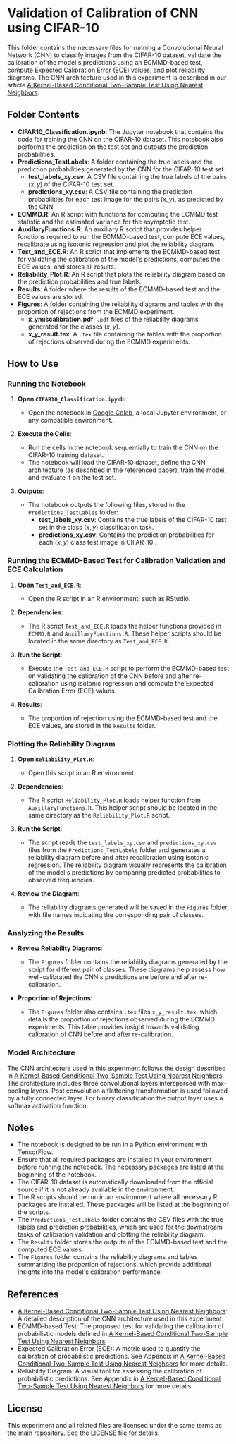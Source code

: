 # Validation of Calibration of CNN using CIFAR-10

This folder contains the necessary files for running a Convolutional Neural Network (CNN) to classify images from the CIFAR-10 dataset, validate the calibration of the model's predictions using an ECMMD-based test, compute Expected Calibration Error (ECE) values, and plot reliability diagrams. The CNN architecture used in this experiment is described in our article [A Kernel-Based Conditional Two-Sample Test Using Nearest Neighbors](https://arxiv.org/abs/2407.16550).

## Folder Contents

- **CIFAR10_Classification.ipynb**: The Jupyter notebook that contains the code for training the CNN on the CIFAR-10 dataset. This notebook also performs the prediction on the test set and outputs the prediction probabilities.
- **Predictions_TestLabels**: A folder containing the true labels and the prediction probabilities generated by the CNN for the CIFAR-10 test set.
  - **test_labels_xy.csv**: A CSV file containing the true labels of the pairs $(x, y)$ of the CIFAR-10 test set.
  - **predictions_xy.csv**: A CSV file containing the prediction probabilities for each test image for the pairs $(x,y)$, as predicted by the CNN.
- **ECMMD.R**: An R script with functions for computing the ECMMD test statistic and the estimated variance for the asymptotic test.
- **AuxillaryFunctions.R**: An auxiliary R script that provides helper functions required to run the ECMMD-based test, compute ECE values, recalibrate using isotonic regression and plot the reliability diagram.
- **Test_and_ECE.R**: An R script that implements the ECMMD-based test for validating the calibration of the model's predictions, computes the ECE values, and stores all results.
- **Reliability_Plot.R**: An R script that plots the reliability diagram based on the prediction probabilities and true labels.
- **Results**: A folder where the results of the ECMMD-based test and the ECE values are stored.
- **Figures**: A folder containing the reliability diagrams and tables with the proportion of rejections from the ECMMD experiment.
  - **x_ymiscalibration.pdf**: `.pdf` files of the reliability diagrams generated for the classes $(x,y)$.
  - **x_y_result.tex**: A `.tex` file containing the tables with the proportion of rejections observed during the ECMMD experiments.

## How to Use

### Running the Notebook

1. **Open `CIFAR10_Classification.ipynb`**:
   - Open the notebook in [Google Colab](https://colab.research.google.com/), a local Jupyter environment, or any compatible environment.

2. **Execute the Cells**:
   - Run the cells in the notebook sequentially to train the CNN on the CIFAR-10 training dataset.
   - The notebook will load the CIFAR-10 dataset, define the CNN architecture (as described in the referenced paper), train the model, and evaluate it on the test set.

3. **Outputs**:
   - The notebook outputs the following files, stored in the `Predictions_TestLables` folder:
     - **test_labels_xy.csv**: Contains the true labels of the CIFAR-10 test set in the class $(x,y)$ classification task.
     - **predictions_xy.csv**: Contains the prediction probabilities for each $(x,y)$ class test image in CIFAR-10 .

### Running the ECMMD-Based Test for Calibration Validation and ECE Calculation

1. **Open `Test_and_ECE.R`**:
   - Open the R script in an R environment, such as RStudio.
  
2. **Dependencies**:
   - The R script `Test_and_ECE.R` loads the helper functions provided in `ECMMD.R` and `AuxillaryFunctions.R`. These helper scripts should be located in the same directory as `Test_and_ECE.R`.

2. **Run the Script**:
   - Execute the `Test_and_ECE.R` script to perform the ECMMD-based test on validating the calibration of the CNN before and after re-calibration using isotonic regression and compute the Expected Calibration Error (ECE) values. 

3. **Results**:
   - The proportion of rejection using the ECMMD-based test and the ECE values, are stored in the `Results` folder.

### Plotting the Reliability Diagram

1. **Open `Reliability_Plot.R`**:
   - Open this script in an R environment.

2. **Dependencies**:
   - The R script `Reliability_Plot.R` loads helper function from `AuxillaryFunctions.R`. This helper script should be located in the same directory as the `Reliability_Plot.R` script.

2. **Run the Script**:
   - The script reads the `test_labels_xy.csv` and `predictions_xy.csv` files from the `Predictions_TestLabels` folder and generates a reliability diagram before and after recalibration using isotonic regression. The reliability diagram visually represents the calibration of the model's predictions by comparing predicted probabilities to observed frequencies.

3. **Review the Diagram**:
   - The reliability diagrams generated will be saved in the `Figures` folder, with file names indicating the corresponding pair of classes.
   
### Analyzing the Results

- **Review Reliability Diagrams**:
  - The `Figures` folder contains the reliability diagrams generated by the script for different pair of classes. These diagrams help assess how well-calibrated the CNN's predictions are before and after re-calibration.

- **Proportion of Rejections**:
  - The `Figures` folder also contains `.tex` files `x_y_result.tex`, which details the proportion of rejections observed during the ECMMD experiments. This table provides insight towards validating calibration of CNN before and after re-calibration.

### Model Architecture

The CNN architecture used in this experiment follows the design described in [A Kernel-Based Conditional Two-Sample Test Using Nearest Neighbors](https://arxiv.org/abs/2407.16550). The architecture includes three convolutional layers interspersed with max-pooling layers. Post convolution a flattening transformation is used followed by a fully connected layer. For binary classification the output layer uses a softmax activation function.

## Notes

- The notebook is designed to be run in a Python environment with TensorFlow.
- Ensure that all required packages are installed in your environment before running the notebook. The necessary packages are listed at the beginning of the notebook.
- The CIFAR-10 dataset is automatically downloaded from the official source if it is not already available in the environment.
- The R scripts should be run in an environment where all necessary R packages are installed. These packages will be listed at the beginning of the scripts.
- The `Predictions_TestLabels` folder contains the CSV files with the true labels and prediction probabilities, which are used for the downstream tasks of calibration validation and plotting the reliability diagram.
- The `Results` folder stores the outputs of the ECMMD-based test and the computed ECE values.
- The `Figures` folder contains the reliability diagrams and tables summarizing the proportion of rejections, which provide additional insights into the model's calibration performance.

## References

- [A Kernel-Based Conditional Two-Sample Test Using Nearest Neighbors](https://arxiv.org/abs/2407.16550): A detailed description of the CNN architecture used in this experiment.
- ECMMD-based Test: The proposed test for validating the calibration of probabilistic models defined in [A Kernel-Based Conditional Two-Sample Test Using Nearest Neighbors](https://arxiv.org/abs/2407.16550)
- Expected Calibration Error (ECE): A metric used to quantify the calibration of probabilistic predictions. See Appendix in [A Kernel-Based Conditional Two-Sample Test Using Nearest Neighbors](https://arxiv.org/abs/2407.16550) for more details.
- Reliability Diagram: A visual tool for assessing the calibration of probabilistic predictions. See Appendix in [A Kernel-Based Conditional Two-Sample Test Using Nearest Neighbors](https://arxiv.org/abs/2407.16550) for more details.

## License

This experiment and all related files are licensed under the same terms as the main repository. See the [LICENSE](../LICENSE) file for details.

